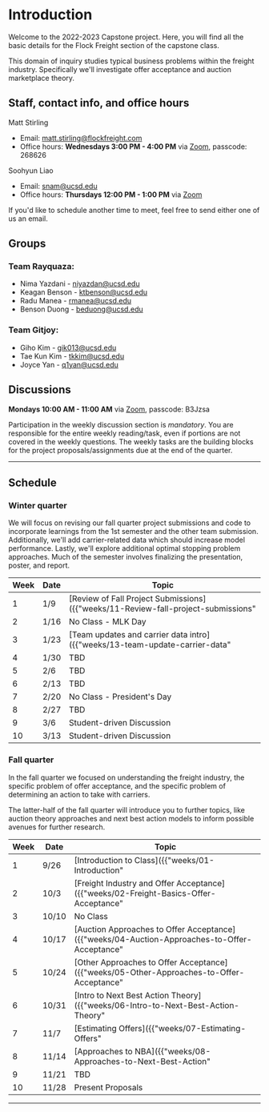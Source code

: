 # Introduction

Welcome to the 2022-2023 Capstone project. Here, you will find all the basic 
details for the Flock Freight section of the capstone class.

This domain of inquiry studies typical business problems within the freight 
industry. Specifically we'll investigate offer acceptance and auction marketplace theory.

## Staff, contact info, and office hours

Matt Stirling
* Email: matt.stirling@flockfreight.com
* Office hours: **Wednesdays 3:00 PM - 4:00 PM** via [Zoom](https://zoom.us/j/97306913184), passcode: 268626

Soohyun Liao
* Email: snam@ucsd.edu
* Office hours: **Thursdays 12:00 PM - 1:00 PM** via [Zoom](https://ucsd.zoom.us/j/97180914104) 

If you'd like to schedule another time to meet, feel free to send either one of us an email.

## Groups

### Team Rayquaza:
* Nima Yazdani - niyazdan@ucsd.edu
* Keagan Benson - ktbenson@ucsd.edu
* Radu Manea - rmanea@ucsd.edu
* Benson Duong - beduong@ucsd.edu

### Team Gitjoy:
* Giho Kim - gik013@ucsd.edu
* Tae Kun Kim - tkkim@ucsd.edu
* Joyce Yan - q1yan@ucsd.edu

## Discussions

**Mondays 10:00 AM - 11:00 AM** via [Zoom](https://zoom.us/j/95627520847), passcode: B3Jzsa

Participation in the weekly discussion section is *mandatory*. You are 
responsible for the entire weekly reading/task, even if
portions are not covered in the weekly questions. The weekly tasks are
the building blocks for the project proposals/assignments due at the
end of the quarter.

---

## Schedule

### Winter quarter

We will focus on revising our fall quarter project submissions and code to incorporate 
learnings from the 1st semester and the other team submission. Additionally, we'll add 
carrier-related data which should increase model performance. Lastly, we'll explore 
additional optimal stopping problem approaches. Much of the semester involves finalizing 
the presentation, poster, and report.  

|Week|Date|Topic|
|--|--|--|
|1|1/9|[Review of Fall Project Submissions]({{"weeks/11-Review-fall-project-submissions" | absolute_url }})|
|2|1/16|No Class - MLK Day
|3|1/23|[Team updates and carrier data intro]({{"weeks/13-team-update-carrier-data" | absolute_url }})|
|4|1/30|TBD
|5|2/6|TBD
|6|2/13|TBD
|7|2/20|No Class - President's Day
|8|2/27|TBD
|9|3/6|Student-driven Discussion
|10|3/13|Student-driven Discussion

### Fall quarter

In the fall quarter we focused on understanding the freight industry,
the specific problem of offer acceptance, and the specific
problem of determining an action to take with carriers. 

The latter-half of the fall quarter will introduce you to further topics,
like auction theory approaches and next best action models to inform possible
avenues for further research.

|Week|Date|Topic|
|--|--|--|
|1|9/26|[Introduction to Class]({{"weeks/01-Introduction" | absolute_url }})|
|2|10/3|[Freight Industry and Offer Acceptance]({{"weeks/02-Freight-Basics-Offer-Acceptance" | absolute_url }})|
|3|10/10|No Class
|4|10/17|[Auction Approaches to Offer Acceptance]({{"weeks/04-Auction-Approaches-to-Offer-Acceptance" | absolute_url }})|
|5|10/24|[Other Approaches to Offer Acceptance]({{"weeks/05-Other-Approaches-to-Offer-Acceptance" | absolute_url }})|
|6|10/31|[Intro to Next Best Action Theory]({{"weeks/06-Intro-to-Next-Best-Action-Theory" | absolute_url }})|
|7|11/7|[Estimating Offers]({{"weeks/07-Estimating-Offers" | absolute_url }})|
|8|11/14|[Approaches to NBA]({{"weeks/08-Approaches-to-Next-Best-Action" | absolute_url }})|
|9|11/21|TBD
|10|11/28|Present Proposals|

---
